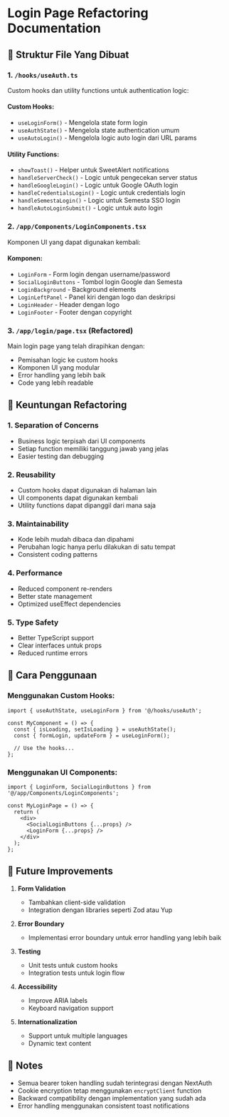 # Login Page Refactoring Documentation

## 📁 Struktur File Yang Dibuat

### 1. `/hooks/useAuth.ts`
Custom hooks dan utility functions untuk authentication logic:

#### Custom Hooks:
- `useLoginForm()` - Mengelola state form login
- `useAuthState()` - Mengelola state authentication umum  
- `useAutoLogin()` - Mengelola logic auto login dari URL params

#### Utility Functions:
- `showToast()` - Helper untuk SweetAlert notifications
- `handleServerCheck()` - Logic untuk pengecekan server status
- `handleGoogleLogin()` - Logic untuk Google OAuth login
- `handleCredentialsLogin()` - Logic untuk credentials login
- `handleSemestaLogin()` - Logic untuk Semesta SSO login
- `handleAutoLoginSubmit()` - Logic untuk auto login

### 2. `/app/Components/LoginComponents.tsx`
Komponen UI yang dapat digunakan kembali:

#### Komponen:
- `LoginForm` - Form login dengan username/password
- `SocialLoginButtons` - Tombol login Google dan Semesta
- `LoginBackground` - Background elements
- `LoginLeftPanel` - Panel kiri dengan logo dan deskripsi
- `LoginHeader` - Header dengan logo
- `LoginFooter` - Footer dengan copyright

### 3. `/app/login/page.tsx` (Refactored)
Main login page yang telah dirapihkan dengan:
- Pemisahan logic ke custom hooks
- Komponen UI yang modular
- Error handling yang lebih baik
- Code yang lebih readable

## 🎯 Keuntungan Refactoring

### 1. **Separation of Concerns**
- Business logic terpisah dari UI components
- Setiap function memiliki tanggung jawab yang jelas
- Easier testing dan debugging

### 2. **Reusability**
- Custom hooks dapat digunakan di halaman lain
- UI components dapat digunakan kembali
- Utility functions dapat dipanggil dari mana saja

### 3. **Maintainability**
- Kode lebih mudah dibaca dan dipahami
- Perubahan logic hanya perlu dilakukan di satu tempat
- Consistent coding patterns

### 4. **Performance**
- Reduced component re-renders
- Better state management
- Optimized useEffect dependencies

### 5. **Type Safety**
- Better TypeScript support
- Clear interfaces untuk props
- Reduced runtime errors

## 🔧 Cara Penggunaan

### Menggunakan Custom Hooks:
```tsx
import { useAuthState, useLoginForm } from '@/hooks/useAuth';

const MyComponent = () => {
  const { isLoading, setIsLoading } = useAuthState();
  const { formLogin, updateForm } = useLoginForm();
  
  // Use the hooks...
};
```

### Menggunakan UI Components:
```tsx
import { LoginForm, SocialLoginButtons } from '@/app/Components/LoginComponents';

const MyLoginPage = () => {
  return (
    <div>
      <SocialLoginButtons {...props} />
      <LoginForm {...props} />
    </div>
  );
};
```

## 🚀 Future Improvements

1. **Form Validation**
   - Tambahkan client-side validation
   - Integration dengan libraries seperti Zod atau Yup

2. **Error Boundary**
   - Implementasi error boundary untuk error handling yang lebih baik

3. **Testing**
   - Unit tests untuk custom hooks
   - Integration tests untuk login flow

4. **Accessibility**
   - Improve ARIA labels
   - Keyboard navigation support

5. **Internationalization**
   - Support untuk multiple languages
   - Dynamic text content

## 📝 Notes

- Semua bearer token handling sudah terintegrasi dengan NextAuth
- Cookie encryption tetap menggunakan `encryptClient` function
- Backward compatibility dengan implementation yang sudah ada
- Error handling menggunakan consistent toast notifications